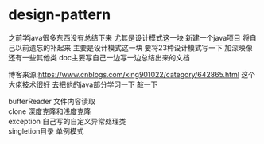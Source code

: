 # design-pattern
之前学java很多东西没有总结下来 尤其是设计模式这一块
新建一个java项目 将自己以前遗忘的补起来 主要是设计模式这一块
要将23种设计模式写一下 加深映像 还有一些其他类
doc主要写自己一边写一边总结出来的文档

博客来源:https://www.cnblogs.com/xing901022/category/642865.html 
这个大佬技术很好 去把他的java部分学习一下 敲一下


bufferReader  文件内容读取<br/>
clone  深度克隆和浅度克隆<br/>
exception  自己写的自定义异常处理类<br/>
singletion目录 单例模式<br/>

